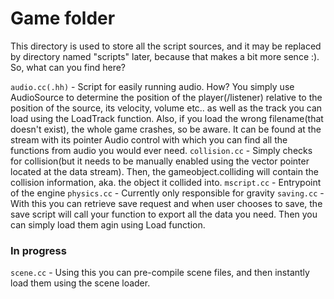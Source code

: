 # Game folder

This directory is used to store all the script sources, and it may be replaced by directory named "scripts" later, because that makes a bit more sence :).
So, what can you find here?

`audio.cc(.hh)` - Script for easily running audio. How? You simply use AudioSource to determine the position of the player(/listener) relative to the position of the source, its velocity, volume etc.. as well as the track you can load using the LoadTrack function. Also, if you load the wrong filename(that doesn't exist), the whole game crashes, so be aware. It can be found at the stream with its pointer Audio control with which you can find all the functions from audio you would ever need.
`collision.cc` - Simply checks for collision(but it needs to be manually enabled using the vector pointer located at the data stream). Then, the gameobject.colliding will contain the collision information, aka. the object it collided into.
`mscript.cc` - Entrypoint of the engine
`physics.cc` - Currently only responsible for gravity
`saving.cc`  - With this you can retrieve save request and when user chooses to save, the save script will call your function to export all the data you need. Then you can simply load them agin using Load function.
### In progress
`scene.cc`   - Using this you can pre-compile scene files, and then instantly load them using the scene loader.


